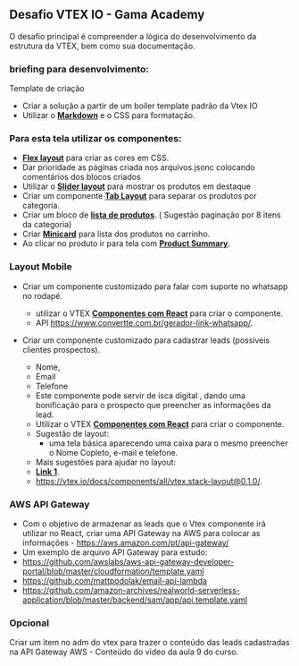 ## Desafio VTEX IO - Gama Academy

O desafio principal é compreender a lógica do desenvolvimento da estrutura da VTEX, bem como sua documentação.

### briefing para desenvolvimento:

Template de criação

* Criar a solução a partir de um boiler template padrão da Vtex IO
* Utilizar o **[Markdown](https://pt.wikipedia.org/wiki/Markdown)** e o CSS  para formatação.

### Para esta tela utilizar os componentes:

* **[Flex layout](https://vtex.io/docs/components/all/vtex.flex-layout@0.17.0/)** para criar as cores em CSS.
* Dar prioridade as páginas criada nos arquivos.jsonc colocando comentários dos blocos criados
* Utilizar o **[Slider layout](https://vtex.io/docs/app/vtex.slider-layout)** para mostrar os produtos em destaque 
* Criar um componente **[Tab Layout](https://vtex.io/docs/components/all/vtex.tab-layout@0.4.3/)** para separar os produtos por categoria.
* Criar um bloco de **[lista de produtos](https://vtex.io/docs/app/vtex.product-list@0.31.0/)**. ( Sugestão paginação por 8 itens da categoria)
* Criar **[Minicard](https://vtex.io/docs/components/content-blocks/vtex.minicart@2.60.0/)** para lista dos produtos no carrinho.
* Ao clicar no produto ir para tela com **[Product Summary](https://vtex.io/docs/components/all/vtex.product-summary@2.53.0/)**.

### Layout Mobile

* Criar um componente customizado para falar com suporte no whatsapp no rodapé.
    * utilizar o VTEX **[Componentes com React](https://vtex.io/docs/components/all/vtex.store-components@3.150.0/)** para criar o componente.
    * API https://www.convertte.com.br/gerador-link-whatsapp/.

* Criar um componente customizado para cadastrar leads (possíveis clientes prospectos).
    * Nome,
    * Email
    * Telefone
    * Este componente pode servir de isca digital , dando uma bonificação para o prospecto que preencher as informações da lead.
    * Utilizar o VTEX **[Componentes com React](https://vtex.io/docs/components/all/vtex.store-components@3.150.0/)** para criar o componente.
    * Sugestão de layout:
        * uma tela básica aparecendo uma caixa para o mesmo preencher o Nome Copleto, e-mail e telefone.
    * Mais sugestões para ajudar no layout:
    * **[Link 1](https://vtex.io/docs/getting-started/desenvolva-componentes-usando-vtex-io-e-react/5/)**.
    * https://vtex.io/docs/components/all/vtex.stack-layout@0.1.0/.

### AWS API Gateway

* Com o objetivo de armazenar as leads que o Vtex componente irá utilizar no React, criar uma API Gateway na AWS para colocar as informações - https://aws.amazon.com/pt/api-gateway/
* Um exemplo de arquivo API Gateway para estudo:
* https://github.com/awslabs/aws-api-gateway-developer-portal/blob/master/cloudformation/template.yaml
* https://github.com/mattpodolak/email-api-lambda
* https://github.com/amazon-archives/realworld-serverless-application/blob/master/backend/sam/app/api.template.yaml

### Opcional

Criar um item no adm do vtex para trazer o conteúdo das leads cadastradas na API Gateway AWS - Conteúdo do vídeo da aula 9 do curso.